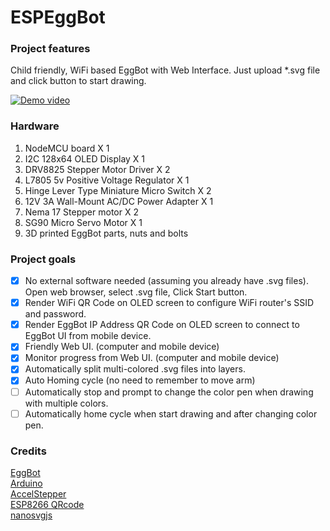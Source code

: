 # ESPEggBot

### Project features
Child friendly, WiFi based EggBot with Web Interface. Just upload *.svg file and click button to start drawing.

[![Demo video](https://user-images.githubusercontent.com/19974755/60900190-cbf24a80-a239-11e9-9bfd-a68f9473a3cb.png)](https://youtu.be/IVm5nGUV1zs "Demo video")

### Hardware
1. NodeMCU board X 1 <br>
2. I2C 128x64 OLED Display X 1 <br>
3. DRV8825 Stepper Motor Driver X 2 <br>
4. L7805 5v Positive Voltage Regulator X 1 <br>
5. Hinge Lever Type Miniature Micro Switch X 2 <br>
6. 12V 3A Wall-Mount AC/DC Power Adapter X 1 <br>
7. Nema 17 Stepper motor X 2
8. SG90 Micro Servo Motor X 1
9. 3D printed EggBot parts, nuts and bolts

### Project goals 
- [x] No external software needed (assuming you already have .svg files). Open web browser, select .svg file, Click Start button.
- [x] Render WiFi QR Code on OLED screen to configure WiFi router's SSID and password.
- [x] Render EggBot IP Address QR Code on OLED screen to connect to EggBot UI from mobile device.
- [x] Friendly Web UI. (computer and mobile device)
- [x] Monitor progress from Web UI. (computer and mobile device)
- [x] Automatically split multi-colored .svg files into layers.
- [x] Auto Homing cycle (no need to remember to move arm) 
- [ ] Automatically stop and prompt to change the color pen when drawing with multiple colors.
- [ ] Automatically home cycle when start drawing and after changing color pen.

### Credits
 [EggBot](https://egg-bot.com/) <br>
 [Arduino](https://www.arduino.cc/en/main/software/)<br>
 [AccelStepper](https://www.airspayce.com/mikem/arduino/AccelStepper/) <br>
 [ESP8266 QRcode](https://github.com/anunpanya/ESP8266_QRcode) <br>
 [nanosvgjs](https://github.com/deanm/nanosvgjs) <br>
